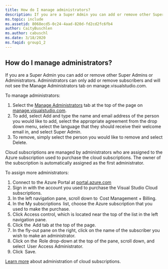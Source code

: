```yaml
---
title: How do I manage administrators?
description: If you are a Super Admin you can add or remove other Super Admins or Administrators. Administrators can only add or remove subscribers...
ms.topic: include
ms.assetid: 8068ecd5-0c24-4aad-820d-fd2cd2fc6fb4
author: CaityBuschlen
ms.author: cabuschl
ms.date: 3/18/2020
ms.faqid: group1_2
---
```


## How do I manage administrators?

If you are a Super Admin you can add or remove other Super Admins or Administrators. Administrators can only add or remove subscribers and will not see the Manage Administrators tab on manage.visualstudio.com.

To manage administrators:

1. Select the [Manage Administrators](https://manage.visualstudio.com/administrators) tab at the top of the page on [manage.visualstudio.com](https://manage.visualstudio.com).
2. To add, select Add and type the name and email address of the person you would like to add, select the appropriate agreement from the drop down menu, select the language that they should receive their welcome email in, and select Super Admin.
3. To remove, simply select the person you would like to remove and select Delete.

Cloud subscriptions are managed by administrators who are assigned to the Azure subscription used to purchase the cloud subscriptions. The owner of the subscription is automatically assigned as the first administrator.

To assign more administrators:

1. Connect to the Azure Portal at [portal.azure.com](https://portal.azure.com)
2. Sign in with the account you used to purchase the Visual Studio Cloud subscriptions.
3. In the left navigation pane, scroll down to  Cost Management + Billing.
4. In the My subscriptions  list, choose the Azure subscription that you used to make the purchase.
5. Click Access control, which is located near the top of the list in the left navigation pane.
6. Click the  Add tab at the top of the page.
7. In the fly-out pane on the right, click on the name of the subscriber you wish to make an administrator.
8. Click on the  Role drop-down at the top of the pane, scroll down, and select  User Access Administrator.
9. Click  Save.

[Learn more](https://docs.microsoft.com/visualstudio/subscriptions/cloud-admin) about administration of cloud subscriptions.
